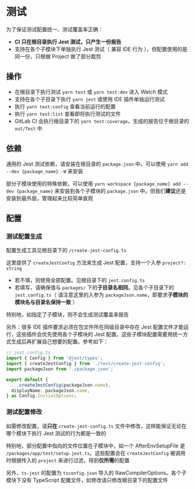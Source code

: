 # 测试

为了保证测试配置统一、测试覆盖率正确：

- **CI 只在根目录执行 Jest 测试，只产生一份报告**
- 支持在各个子模块下单独执行 Jest 测试（ 兼容 IDE 行为 ），但配置使用的是同一份，只根据 Project 做了部分裁剪

## 操作

- 在根目录下执行测试 `yarn test` 或 `yarn test:dev` 进入 Watch 模式
- 支持在各个子目录下执行 `yarn jest` 或使用 IDE 插件单独运行测试
- 执行 `yarn test:config` 查看当前运行的配置
- 执行 `yarn test:list` 查看即将执行测试的文件
- GitLab CI 会执行根目录下的 `yarn test:coverage`，生成的报告位于根目录的 `out/Test` 中

## 依赖

通用的 Jest 测试依赖，请安装在根目录的 `package.json` 中。可以使用 `yarn add --dev {package_name} -W` 来安装

部分子模块使用的特殊依赖，可以使用 `yarn workspace {package_name} add --dev {package_name}` 来安装到各个子模块的 `package.json` 中。但我们**建议**还是安装到最外层，管理起来比较简单直观

## 配置

### 测试配置生成

配置生成工具见根目录下的 `/create-jest-config.ts`

这里提供了 `createJestConfig` 方法来生成 Jest 配置，支持一个入参 `project?: string`

- 若不填，则使用全部配置。见根目录下的 `jest.config.ts`
- 若填写，请确保值与 `packages/` 下的**子目录名相同**。见各个子目录下的 `jest.config.ts`（ 请注意这里的入参为 `packageJson.name`，即要求**子模块的模块名与目录名保持一致** ）

特别地，如指定了子模块，则不会生成测试覆盖率报告

另外：很多 IDE 插件要求必须在包文件所在同级目录中存在 Jest 配置文件才能运行，这些插件会优先使用各个子模块的 Jest 配置。这些子模块配置需要用统一方式生成后再扩展自己想要的配置。参考如下：

```ts
// jest.config.ts
import { Config } from '@jest/types';
import { createJestConfig } from './test/create-jest-config';
import packageJson from './package.json';

export default {
  ...createJestConfig(packageJson.name),
  displayName: packageJson.name,
} as Config.InitialOptions;
```

### 测试配置修改

如需修改配置，请**只在** `create-jest-config.ts` 文件中修改，这样能保证无论在哪个模块下执行 Jest 测试的行为都是一致的

特别地，部分配置中指向的文件位置在子模块中，如一个 AfterEnvSetupFile 是 `/packages/app/test/setup-jest.ts`。这些配置会在 `createJestConfig` 被调用时根据传入的 `project` 来进行过滤，得到**仅所需**的配置

另外，`ts-jest` 的配置为 `tsconfig.json` 导入的 RawCompilerOptions。各个子模块下没有 TypeScript 配置文件，如修改请只修改根目录下的配置文件

